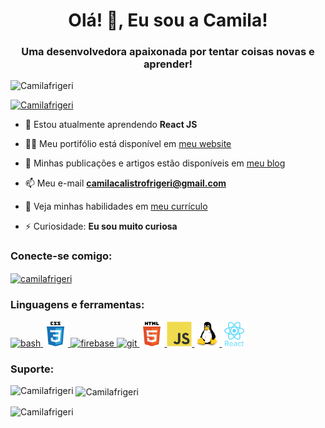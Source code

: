 <h1 align="center">Olá! 👋, Eu sou a Camila!</h1>
<h3 align="center">Uma desenvolvedora apaixonada por tentar coisas novas e aprender!</h3>

<p align="left"> <img src="https://komarev.com/ghpvc/?username=beatrizcalistro&label=Profile%20views&color=0e75b6&style=flat" alt="Camilafrigeri" /> </p>

<p align="left"> <a href="https://github.com/ryo-ma/github-profile-trophy"><img src="https://github-profile-trophy.vercel.app/?username=beatrizcalistro" alt="Camilafrigeri" /></a> </p>

- 🌱 Estou atualmente aprendendo **React JS**

- 👨‍💻 Meu portifólio está disponível em [meu website](Camilafrigeri.web.app/portifolio.html)

- 📝 Minhas publicações e artigos estão disponíveis em [meu blog](camilafrigeri.web.app/blog.html)

- 📫 Meu e-mail **camilacalistrofrigeri@gmail.com**

- 📄 Veja minhas habilidades em [meu currículo](camilafrigeri.web.app/curriculo.html)

- ⚡ Curiosidade: **Eu sou muito curiosa**

<h3 align="left">Conecte-se comigo:</h3>
<p align="left">
<a href="https://instagram.com/Camilafrigeri" target="blank"><img align="center" src="https://raw.githubusercontent.com/rahuldkjain/github-profile-readme-generator/master/src/images/icons/Social/instagram.svg" alt="camilafrigeri" height="30" width="40" /></a>
</p>

<h3 align="left">Linguagens e ferramentas:</h3>
<p align="left"> <a href="https://www.gnu.org/software/bash/" target="_blank" rel="noreferrer"> <img src="https://www.vectorlogo.zone/logos/gnu_bash/gnu_bash-icon.svg" alt="bash" width="40" height="40"/> </a> <a href="https://www.w3schools.com/css/" target="_blank" rel="noreferrer"> <img src="https://raw.githubusercontent.com/devicons/devicon/master/icons/css3/css3-original-wordmark.svg" alt="css3" width="40" height="40"/> </a> <a href="https://firebase.google.com/" target="_blank" rel="noreferrer"> <img src="https://www.vectorlogo.zone/logos/firebase/firebase-icon.svg" alt="firebase" width="40" height="40"/> </a> <a href="https://git-scm.com/" target="_blank" rel="noreferrer"> <img src="https://www.vectorlogo.zone/logos/git-scm/git-scm-icon.svg" alt="git" width="40" height="40"/> </a> <a href="https://www.w3.org/html/" target="_blank" rel="noreferrer"> <img src="https://raw.githubusercontent.com/devicons/devicon/master/icons/html5/html5-original-wordmark.svg" alt="html5" width="40" height="40"/> </a> <a href="https://developer.mozilla.org/en-US/docs/Web/JavaScript" target="_blank" rel="noreferrer"> <img src="https://raw.githubusercontent.com/devicons/devicon/master/icons/javascript/javascript-original.svg" alt="javascript" width="40" height="40"/> </a> <a href="https://www.linux.org/" target="_blank" rel="noreferrer"> <img src="https://raw.githubusercontent.com/devicons/devicon/master/icons/linux/linux-original.svg" alt="linux" width="40" height="40"/> </a> <a href="https://reactjs.org/" target="_blank" rel="noreferrer"> <img src="https://raw.githubusercontent.com/devicons/devicon/master/icons/react/react-original-wordmark.svg" alt="react" width="40" height="40"/> </a> </p>

<h3 align="left">Suporte:</h3>

<p><img align="left" src="https://github-readme-stats.vercel.app/api/top-langs?username=Camilafrigeri &show_icons=true&locale=en&layout=compact" alt="Camilafrigeri" /></p>

<p>&nbsp;<img align="center" src="https://github-readme-stats.vercel.app/api?username=Camilafrigeri&show_icons=true&theme=dark&locale=en" alt="Camilafrigeri" /></p>

<p><img align="center" src="https://github-readme-streak-stats.herokuapp.com/?user=Camilafrigeri&" alt="Camilafrigeri" /></p>

